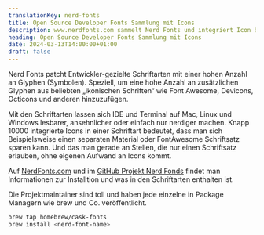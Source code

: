 ```yaml
---
translationKey: nerd-fonts
title: Open Source Developer Fonts Sammlung mit Icons
description: www.nerdfonts.com sammelt Nerd Fonts und integriert Icon Sets aus FontAwesome, Material und Co.
heading: Open Source Developer Fonts Sammlung mit Icons
date: 2024-03-13T14:00:00+01:00
draft: false
---
```


Nerd Fonts patcht Entwickler-gezielte Schriftarten mit einer hohen Anzahl an Glyphen (Symbolen). Speziell, um eine hohe Anzahl an zusätzlichen Glyphen aus beliebten „ikonischen Schriften“ wie Font Awesome, Devicons, Octicons und anderen hinzuzufügen.

Mit den Schriftarten lassen sich IDE und Terminal auf Mac, Linux und Windows lesbarer, ansehnlicher oder einfach nur nerdiger machen. Knapp 10000 integrierte Icons in einer Schriftart bedeutet, dass man sich Beispielsweise einen separaten Material oder FontAwesome Schriftsatz sparen kann. Und das man gerade an Stellen, die nur einen Schriftsatz erlauben, ohne eigenen Aufwand an Icons kommt. 

Auf [NerdFonts.com](https://www.nerdfonts.com/) und im [GitHub Projekt Nerd Fonds](https://github.com/ryanoasis/nerd-fonts) findet man Informationen zur Installtion und was in den Schriftarten enthalten ist.

Die Projektmaintainer sind toll und haben jede einzelne in Package Managern wie brew und Co. veröffentlicht.
```bash
brew tap homebrew/cask-fonts
brew install <nerd-font-name>
```
